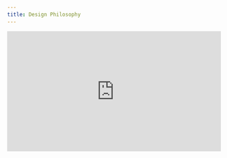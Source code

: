 ```yaml
---
title: Design Philosophy
---
```


<grid background="gray-100" classname="background--header background--philosophy">
<column lg="8" offset_lg="4" md="4">

<iframe title="video" src="https://player.vimeo.com/video/313055439?title=0&byline=0&portrait=0?color=ff0000" width="500" height="281" frameborder="0" webkitallowfullscreen mozallowfullscreen allowfullscreen />

<!--<iframe title="video" src="https://player.vimeo.com/video/293453905?title=0&byline=0&portrait=0?color=ff0000" width="500" height="281" frameborder="0" webkitallowfullscreen mozallowfullscreen allowfullscreen />-->

</column>
<column lg="4" md="4">

## **Design Philosophy**

IBMers believe in progress — that by applying intelligence, reason and science we can improve business, society and the human condition.

Given our scale and scope, good design is not just a requirement, it’s a deeper responsibility to the relationships we seek to serve.

</column>

</grid>
<grid background="gray-10" classname="background--tight">
<column lg="7" offset_lg="4">

<h2>Design is how <br>we <em>build</em> bonds.</h2>

</column>
<column lg="7" offset_lg="4">

Today, as with technology, the talent, techniques, thinking and tools of design have become more and more abundant and accessible to all.

Paradoxically, decisions are more distributed, and experiences can become less and less distinctive. The rapid, relentless pace to produce can create an uneven emphasis on immediacy and incrementalism over individuality and innovation.

It is more important than ever that we own our own ethos, make palpable our brand values, and incorporate an instantly identifiable IBMness in everything we do.

> _Without aesthetic, design is either the humdrum repetition of familiar clichés or a wild scramble for novelty. Without aesthetic, the computer is but a mindless speed machine, producing effects without substance, form without relevant content, or content without meaningful form. <br><br>– Paul Rand_

Aesthetic is defined as the philosophical theory or set of principles governing outward appearance or actions. This characteristic applied to any experience is essential to its effectiveness. Everything we do (and don’t do) communicates. The care and craft we put into every experience is equal to any confidence or consideration we should expect in return.

</column>

<column lg="3" offset_lg="1">

> **Good design is always good design** <br><br>What we borrow from our own design history is not a mid-century aesthetic in stylistic terms, but the modernist attitudes and approach used at the time.<br><br>Eliot Noyes taught us brand is character, and should be built through curation. Paul Rand taught us the importance of endless experimentation. Charles and Ray Eames brought out our playful nature, and were pioneering what is now referred to as “branded content” and “experiential.”<br><br>Their methods are as modern today as ever before, maybe more so.

</column>
</grid>
<grid background="gray-10" classname="background--tight">
<column lg="12" offset_lg="4">

<h2>Stand for = <br> Stand out</h2>

</column>
<column lg="7" offset_lg="4">

IBM has always served as a medium between mankind and machine, science, service and society, working in partnership on a path to progress.<br><br>This relationship is the basis of our brand and every experience with IBM. It is this dynamic we are designing when we design anything.<br><br>As IBMers, we believe the purpose of every design, and every designer, is to guide… to lead, to provoke, to provide, to progress, to move people emotionally and functionally forward, through big transformations or day-to-day tasks, here to there, to deliver peak professional performance and smarter business by design.

</column>
<column lg="3" offset_lg="1">

> Here → There<br>Everything IBM and IBMers do is this. Everything we design should too.

</column>
</grid>
<grid background="gray-10" classname="background--tight">
<column lg="12" offset_lg="4">

## Think → Guide

</column>
<column lg="7" offset_lg="4">

Like our brand values, our design ethos must be palpable in everything we produce. Our philosophy and principles are for designers and non-designers alike, anyone authoring or authorizing any form of design on behalf of IBM. They provide clear criteria for the conception, creativity and craftsmanship our brand demands and our clients deserve. The expression of our philosophy may evolve and expand over time, but our principles are designed to endure, ensuring everything IBM is distinctly IBM.

</column>
<column lg="3" offset_lg="1">

> _A by-product of every experience with IBM should be time—time saved or time well-spent._  
> _– Jon Iwata_

</column>
</grid>
<grid background="gray-10">
<column lg="16">

<tile
    href="https://www.ibm.com/design/language"
    title="Design Language"
    feature="true"
    feature_heading="See how we bring our philosophy to bare in our design systems."
    feature_background="black">
<img src="images/Image_2.png" alt="Geometric shapes"/>
</tile>

</column>
<column lg="8">

<h3>Keep exploring<br>our approach</h3>

</column>
<column lg="4" md="4">

![Design thinking artwork](../images/thinking-sm.svg)

<p size="sm"><br><strong>Design Thinking</strong><br>
Get familiar with how to apply the framework that drives how we think and work every day.<br><br>
<a href="/approach/design-thinking">Learn more</a> <icon color="blue" inline="true"></icon></p>

</column>
<column lg="4" md="4">

![Design services artwork](../images/services-sm.svg)

<p size="sm"><br><strong>Design Services</strong><br>
Let’s define your strategy, create exceptional experiences, and drive better business outcomes.<br><br><a href="/approach/design-services">Learn more</a> <icon color="blue" inline="true"></icon></p>

</column>
</grid>
